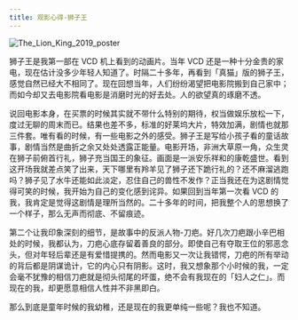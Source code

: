 ```yaml
---
title: 观影心得-狮子王
---
```

![The_Lion_King_2019_poster](/Users/jasonfong/Downloads/The_Lion_King_2019_poster.jpg)

狮子王是我第一部在 VCD 机上看到的动画片。当年 VCD 还是一种十分金贵的家电，现在估计没多少年轻人知道了。时隔二十多年，再看到「真猫」版的狮子王，感觉自然已经大不相同了。现在回想当年，人们纷纷渴望把电影院搬到自己家中；而如今却又去电影院看电影是消磨时光的好去处。人的欲望真的琢磨不透。

说回电影本身，在买票的时候其实就不带什么特别的期待，权当做娱乐放松一下，度过无聊的周末而已。结果也差不多，标准的好莱坞大片，特效加满，剧情也就那三件套。唯有看的时候，有一些电影之外的感受。狮子王是写给小孩子看的童话故事，剧情当然是曲折之余又处处透露正能量。电影开场，非洲大草原一角，众生灵在狮子前俯首行礼，狮子充当国王的象征。画面是一派安乐祥和的康乾盛世。看到这开场我就差点笑了出来，天下哪里有羚羊见了狮子还下跪行礼的？还不麻溜逃跑吗？狮子见了水牛还能如此淡定，忍住自己的兽性不发作？正当我还在为这剧情觉得可笑的时候，我开始为自己的变化感到诧异。如果回到当年第一次看 VCD 的我，我肯定是觉得这剧情是理所当然的。二十多年的时间，把我整个人的思想换了一个样子，那么无声而彻底、不留痕迹。

第二个让我印象深刻的细节，是故事中的反派人物-刀疤。好几次刀疤跟小辛巴相处的时候，我都认为，刀疤心底存留着善良的部分。即使自己有夺取王位的邪恶念头，但对年轻后辈还是有爱惜提携的。然而电影又一次让我错愕，刀疤的所有举动的背后都是阴谋诡计，它的内心只有阴影。这时，我又想象那个小时候的我，一定会毫不犹豫的相信刀疤就是彻头彻尾的坏蛋，绝不会有我现在的「妇人之仁」。而现在的我，却更愿意相信人性并不非黑即白。

那么到底是童年时候的我幼稚，还是现在的我更单纯一些呢？我也不知道。